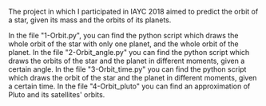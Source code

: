 The project in which I participated in IAYC 2018 aimed to predict the orbit of a star, given its mass and the orbits of its planets.

In the file "1-Orbit.py", you can find the python script which draws the whole orbit of the star with only one planet, and the whole orbit of the planet.
In the file "2-Orbit_angle.py" you can find the python script which draws the orbits of the star and the planet in different moments, given a certain angle.
In the file "3-Orbit_time.py" you can find the python script which draws the orbit of the star and the planet in different moments, given a certain time.
In the file "4-Orbit_pluto" you can find an approximation of Pluto and its satellites' orbits. 
